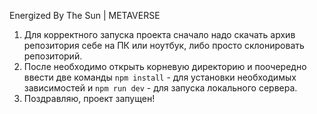 Energized By The Sun | METAVERSE

1. Для корректного запуска проекта сначало надо скачать архив репозитория себе на ПК или ноутбук, либо просто склонировать репозиторий.
2. После необходимо открыть корневую директорию и поочередно ввести две команды ```npm install``` - для установки необходимых зависимостей и ```npm run dev``` - для запуска локального сервера.
3. Поздравляю, проект запущен!

